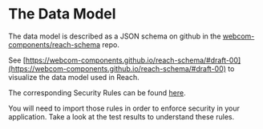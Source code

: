 # The Data Model

The data model is described as a JSON schema on github in the [webcom-components/reach-schema](https://github.com/webcom-components/reach-schema) repo.
 
See [https://webcom-components.github.io/reach-schema/#draft-00](https://webcom-components.github.io/reach-schema/#draft-00) to visualize the data model used in Reach.

The corresponding Security Rules can be found [here](https://webcom-components.github.io/reach-schema/draft-00/security/rules.json).

You will need to import those rules in order to enforce security in your application. Take a look at the test results to understand these rules.

